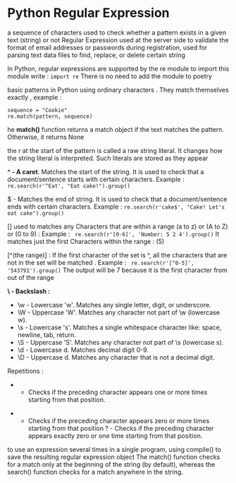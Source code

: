 # Python Regular Expression

a sequence of characters used to check whether a pattern exists in a given text (string) or not
Regular Expression used at the server side to validate the format of email addresses or passwords during registration, used for parsing text data files to find, replace, or delete certain string

In Python, regular expressions are supported by the re module to import this module write :
`import re`
There is no need to add the module to poetry

basic patterns in Python using ordinary characters . They match themselves exactly , example :

```pattern = r"Cookie“
sequence = "Cookie"
re.match(pattern, sequence)
```

he **match()** function returns a match object if the text matches the pattern. Otherwise, it returns None

the r at the start of the pattern is called a raw string literal. It changes how the string literal is interpreted. Such literals are stored as they appear


**^ - A caret**. Matches the start of the string.
It is used to check that a document/sentence starts with certain characters.
Example :
`re.search(r'^Eat', "Eat cake!").group()`

$ - Matches the end of string.
It is used to check that a document/sentence ends with certain characters.
Example :
` re.search(r'cake$', "Cake! Let's eat cake").group() `

[] used to matches any Characters that are within a range (a to z) or (A to Z) or (0 to 9) :
Example :
` re.search(r'[0-6]', 'Number: 5 2 4').group()`
It matches just the first Characters within the range : (5)

[^(the range)] :
If the first character of the set is ^, all the characters that are not in the set will be matched .
Example : 
` re.search(r'[^0-5]', '543791').group()`
The output will be 7 because it is the first character from out of the range 

**\ - Backslash :**
- \w - Lowercase 'w'. Matches any single letter, digit, or underscore.
- \W - Uppercase 'W'. Matches any character not part of \w (lowercase w).
- \s - Lowercase 's'. Matches a single whitespace character like: space, newline, tab, return.
- \S - Uppercase 'S'. Matches any character not part of \s (lowercase s).
- \d - Lowercase d. Matches decimal digit 0-9.
- \D - Uppercase d. Matches any character that is not a decimal digit.


Repetitions :
+ - Checks if the preceding character appears one or more times starting from that position.
* - Checks if the preceding character appears zero or more times starting from that position
? - Checks if the preceding character appears exactly zero or one time starting from that position.


to use an expression several times in a single program, using compile() to save the resulting regular expression object
The match() function checks for a match only at the beginning of the string (by default), whereas the search() function checks for a match anywhere in the string.
